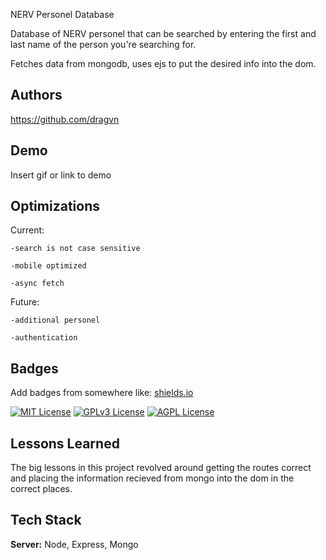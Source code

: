 
NERV Personel Database

Database of NERV personel that can be searched by entering the first and last name of the person you're searching for.

Fetches data from mongodb, uses ejs to put the desired info into the dom. 


## Authors

https://github.com/dragvn


## Demo

Insert gif or link to demo


## Optimizations
Current:

    -search is not case sensitive

    -mobile optimized

    -async fetch

Future:

    -additional personel

    -authentication
## Badges

Add badges from somewhere like: [shields.io](https://shields.io/)

[![MIT License](https://img.shields.io/badge/License-MIT-green.svg)](https://choosealicense.com/licenses/mit/)
[![GPLv3 License](https://img.shields.io/badge/License-GPL%20v3-yellow.svg)](https://opensource.org/licenses/)
[![AGPL License](https://img.shields.io/badge/license-AGPL-blue.svg)](http://www.gnu.org/licenses/agpl-3.0)


## Lessons Learned
The big lessons in this project revolved around getting the routes correct and placing the information recieved from mongo into the dom in the correct places. 
## Tech Stack

**Server:** Node, Express, Mongo

